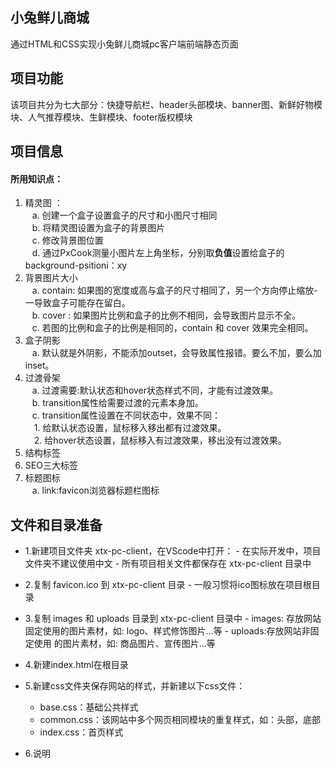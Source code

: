 ## 小兔鲜儿商城 

通过HTML和CSS实现小兔鲜儿商城pc客户端前端静态页面



## 项目功能
该项目共分为七大部分：快捷导航栏、header头部模块、banner图、新鲜好物模块、人气推荐模块、生鲜模块、footer版权模块

## 项目信息
#### 所用知识点：
1. 精灵图 ： <br />
&ensp; a. 创建一个盒子设置盒子的尺寸和小图尺寸相同 <br />
&ensp; b. 将精灵图设置为盒子的背景图片 <br />
&ensp; c. 修改背景图位置 <br />
&ensp; d. 通过PxCook测量小图片左上角坐标，分别取**负值**设置给盒子的background-psitioni：xy<br />
2. 背景图片大小 <br />
&ensp; a. contain: 如果图的宽度或高与盒子的尺寸相同了，另一个方向停止缩放-一导致盒子可能存在留白。<br />
&ensp; b. cover : 如果图片比例和盒子的比例不相同，会导致图片显示不全。<br />
&ensp; c. 若图的比例和盒子的比例是相同的，contain 和 cover 效果完全相同。
3. 盒子阴影<br />
&ensp; a. 默认就是外阴影，不能添加outset，会导致属性报错。要么不加，要么加inset。
4. 过渡骨架<br />
&ensp; a. 过渡需要:默认状态和hover状态样式不同，才能有过渡效果。<br />
&ensp; b. transition属性给需要过渡的元素本身加。<br />
&ensp; c. transition属性设置在不同状态中，效果不同：<br />
 &ensp;&ensp;1. 给默认状态设置，鼠标移入移出都有过渡效果。<br />
 &ensp;&ensp;2. 给hover状态设置，鼠标移入有过渡效果，移出没有过渡效果。<br />
5. 结构标签
6. SEO三大标签
7. 标题图标<br />
&ensp; a. link:favicon浏览器标题栏图标

##  文件和目录准备<br>

- 1.新建项目文件夹 xtx-pc-client，在VScode中打开：
       - 在实际开发中，项目文件夹不建议使用中文
       - 所有项目相关文件都保存在 xtx-pc-client 目录中
- 2.复制 favicon.ico 到 xtx-pc-client 目录
       - 一般习惯将ico图标放在项目根目录
- 3.复制 images 和 uploads 目录到 xtx-pc-client 目录中
      - images: 存放网站固定使用的图片素材，如: logo、样式修饰图片...等
      - uploads:存放网站非固定使用 的图片素材，如: 商品图片、宣传图片...等
- 4.新建index.html在根目录
- 5.新建css文件夹保存网站的样式，并新建以下css文件：
  - base.css：基础公共样式
  - common.css：该网站中多个网页相同模块的重复样式，如：头部，底部
  - index.css：首页样式

- 6.说明

